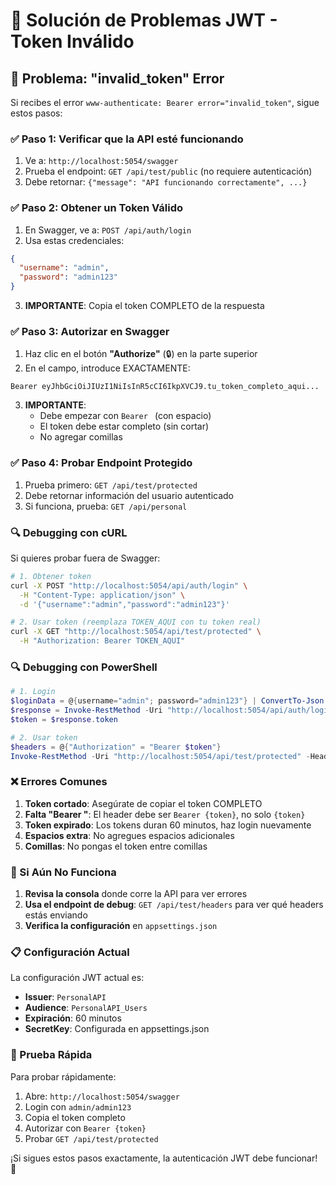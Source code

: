 # 🔧 Solución de Problemas JWT - Token Inválido

## 🐛 Problema: "invalid_token" Error

Si recibes el error `www-authenticate: Bearer error="invalid_token"`, sigue estos pasos:

### ✅ Paso 1: Verificar que la API esté funcionando

1. Ve a: `http://localhost:5054/swagger`
2. Prueba el endpoint: `GET /api/test/public` (no requiere autenticación)
3. Debe retornar: `{"message": "API funcionando correctamente", ...}`

### ✅ Paso 2: Obtener un Token Válido

1. En Swagger, ve a: `POST /api/auth/login`
2. Usa estas credenciales:
```json
{
  "username": "admin",
  "password": "admin123"
}
```
3. **IMPORTANTE**: Copia el token COMPLETO de la respuesta

### ✅ Paso 3: Autorizar en Swagger

1. Haz clic en el botón **"Authorize"** (🔒) en la parte superior
2. En el campo, introduce EXACTAMENTE:
```
Bearer eyJhbGciOiJIUzI1NiIsInR5cCI6IkpXVCJ9.tu_token_completo_aqui...
```
3. **IMPORTANTE**: 
   - Debe empezar con `Bearer ` (con espacio)
   - El token debe estar completo (sin cortar)
   - No agregar comillas

### ✅ Paso 4: Probar Endpoint Protegido

1. Prueba primero: `GET /api/test/protected`
2. Debe retornar información del usuario autenticado
3. Si funciona, prueba: `GET /api/personal`

### 🔍 Debugging con cURL

Si quieres probar fuera de Swagger:

```bash
# 1. Obtener token
curl -X POST "http://localhost:5054/api/auth/login" \
  -H "Content-Type: application/json" \
  -d '{"username":"admin","password":"admin123"}'

# 2. Usar token (reemplaza TOKEN_AQUI con tu token real)
curl -X GET "http://localhost:5054/api/test/protected" \
  -H "Authorization: Bearer TOKEN_AQUI"
```

### 🔍 Debugging con PowerShell

```powershell
# 1. Login
$loginData = @{username="admin"; password="admin123"} | ConvertTo-Json
$response = Invoke-RestMethod -Uri "http://localhost:5054/api/auth/login" -Method Post -Body $loginData -ContentType "application/json"
$token = $response.token

# 2. Usar token
$headers = @{"Authorization" = "Bearer $token"}
Invoke-RestMethod -Uri "http://localhost:5054/api/test/protected" -Headers $headers
```

### ❌ Errores Comunes

1. **Token cortado**: Asegúrate de copiar el token COMPLETO
2. **Falta "Bearer "**: El header debe ser `Bearer {token}`, no solo `{token}`
3. **Token expirado**: Los tokens duran 60 minutos, haz login nuevamente
4. **Espacios extra**: No agregues espacios adicionales
5. **Comillas**: No pongas el token entre comillas

### 🔧 Si Aún No Funciona

1. **Revisa la consola** donde corre la API para ver errores
2. **Usa el endpoint de debug**: `GET /api/test/headers` para ver qué headers estás enviando
3. **Verifica la configuración** en `appsettings.json`

### 📋 Configuración Actual

La configuración JWT actual es:
- **Issuer**: `PersonalAPI`
- **Audience**: `PersonalAPI_Users`
- **Expiración**: 60 minutos
- **SecretKey**: Configurada en appsettings.json

### 🎯 Prueba Rápida

Para probar rápidamente:

1. Abre: `http://localhost:5054/swagger`
2. Login con `admin/admin123`
3. Copia el token completo
4. Autorizar con `Bearer {token}`
5. Probar `GET /api/test/protected`

¡Si sigues estos pasos exactamente, la autenticación JWT debe funcionar! 🚀

